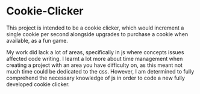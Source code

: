 # Cookie-Clicker
This project is intended to be a cookie clicker, which would increment a single cookie per second alongside upgrades to purchase a cookie when available, as a fun game.

My work did lack a lot of areas, specifically in js where concepts issues affected code writing.
I learnt a lot more about time management when creating a project with an area you have difficulty on, as this meant not much time could be dedicated to the css.
However, I am determined to fully comprehend the necessary knowledge of js in order to code a new fully developed cookie clicker.
